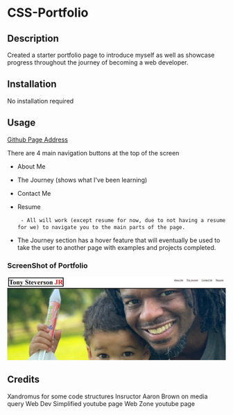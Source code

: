 # CSS-Portfolio

## Description
Created a starter portfolio page to introduce myself as well as showcase progress throughout the journey of becoming a web developer. 

## Installation
No installation required

## Usage

[Github Page Address](https://tonyworldchanger.github.io/CSS-Portfolio/)

 There are 4 main navigation buttons at the top of the screen
 - About Me
 - The Journey (shows what I've been learning)
 - Contact Me
 - Resume
 
        - All will work (except resume for now, due to not having a resume for we) to navigate you to the main parts of the page.
- The Journey section has a hover feature that will eventually be used to take the user to another page with examples and projects completed.

 ### ScreenShot of Portfolio
![screen shot of module 1 challenge 1](assets\Images\portfolio-screen-shot.PNG)


## Credits
Xandromus for some code structures
Insructor Aaron Brown on media query
Web Dev Simplified youtube page
Web Zone youtube page